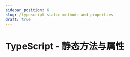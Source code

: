 ```yaml
---
sidebar_position: 6
slug: /typescript-static-methods-and-properties
draft: true
---
```


# TypeScript - 静态方法与属性

